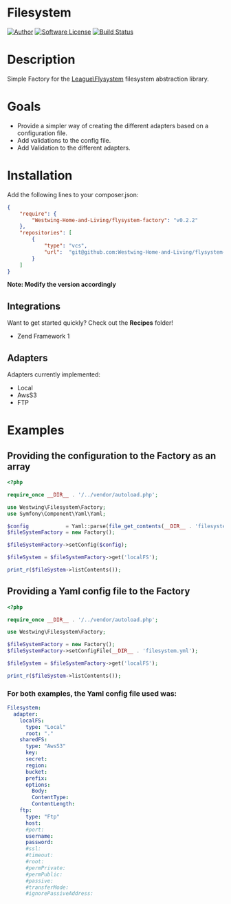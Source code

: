 # Filesystem

[![Author](http://img.shields.io/badge/author-@titosemi-blue.svg?style=flat-square)](https://twitter.com/titosemi)
[![Software License](https://img.shields.io/badge/license-MIT-brightgreen.svg?style=flat-square)](LICENSE)
[![Build Status](https://travis-ci.org/Westwing-Home-and-Living/flysystem-factory.svg?branch=master)](https://travis-ci.org/Westwing-Home-and-Living/flysystem-factory)

# Description

Simple Factory for the [League\Flysystem](https://github.com/thephpleague/flysystem) filesystem abstraction library.

# Goals

* Provide a simpler way of creating the different adapters based on a configuration file.
* Add validations to the config file.
* Add Validation to the different adapters.
     
# Installation

Add the following lines to your composer.json:

```json
{
    "require": {
        "Westwing-Home-and-Living/flysystem-factory": "v0.2.2"
    },
    "repositories": [
        {
            "type": "vcs",
            "url":  "git@github.com:Westwing-Home-and-Living/flysystem-factory.git"
        }
    ]
}
```

**Note: Modify the version accordingly**

## Integrations

Want to get started quickly? Check out the **Recipes** folder!

* Zend Framework 1

## Adapters

Adapters currently implemented:

* Local
* AwsS3
* FTP

# Examples

## Providing the configuration to the Factory as an array
```php
<?php

require_once __DIR__ . '/../vendor/autoload.php';

use Westwing\Filesystem\Factory;
use Symfony\Component\Yaml\Yaml;

$config            = Yaml::parse(file_get_contents(__DIR__ . 'filesystem.yml'));
$fileSystemFactory = new Factory();

$fileSystemFactory->setConfig($config);

$fileSystem = $fileSystemFactory->get('localFS');

print_r($fileSystem->listContents());
```

## Providing a Yaml config file to the Factory
```php
<?php

require_once __DIR__ . '/../vendor/autoload.php';

use Westwing\Filesystem\Factory;

$fileSystemFactory = new Factory();
$fileSystemFactory->setConfigFile(__DIR__ . 'filesystem.yml');

$fileSystem = $fileSystemFactory->get('localFS');

print_r($fileSystem->listContents());
```

### For both examples, the Yaml config file used was:
```yaml
Filesystem:
  adapter:
    localFS:
      type: "Local"
      root: "."
    sharedFS:
      type: "AwsS3"
      key:
      secret:
      region:
      bucket:
      prefix:
      options:
        Body:
        ContentType:
        ContentLength:
    ftp:
      type: "Ftp"
      host:
      #port:
      username:
      password:
      #ssl:
      #timeout:
      #root:
      #permPrivate:
      #permPublic:
      #passive:
      #transferMode:
      #ignorePassiveAddress:
```
